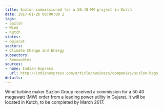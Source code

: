 ```yaml
---
title: Suzlon commissioned for a 50.40 MW project in Kutch
date: 2017-01-26 00:00:00 Z
tags:
- Suzlon
- Wind
- Kutch
states:
- Gujarat
sectors:
- Climate Change and Energy
subsectors:
- Renewables
sources:
- name: Indian Express
  url: http://indianexpress.com/article/business/companies/suzlon-bags-50-40-mw-order-from-a-power-utility-in-gujarat-4487724/
details: 
---
```


Wind turbine maker Suzlon Group received a commission for a 50.40 megawatt (MW) order from a leading power utility in Gujarat. It will be located in Kutch, to be completed by March 2017.
